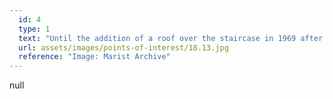 ```yaml
---
  id: 4
  type: 1
  text: "Until the addition of a roof over the staircase in 1969 after renovations to the quad, this spot in college was used for official group photographs. "
  url: assets/images/points-of-interest/18.13.jpg
  reference: "Image: Marist Archive"
---
```

null
        